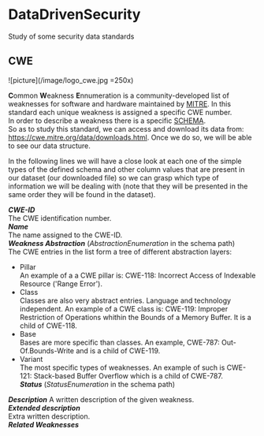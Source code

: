 # DataDrivenSecurity

Study of some security data standards

## CWE
![picture](/image/logo_cwe.jpg =250x)

**C**ommon **W**eakness **E**nnumeration is a community-developed list of weaknesses for software and hardware maintained by [MITRE](https://www.mitre.org/).
In this standard each unique weakness is assigned a specific CWE number.       
In order to describe a weakness there is a specific [SCHEMA](https://cwe.mitre.org/documents/schema/).         
So as to study this standard, we can access and download its data from: https://cwe.mitre.org/data/downloads.html. Once we do so, we will be able to see our data structure.         
     
In the following lines we will have a close look at each one of the simple types of the defined schema and other column values that are present in our dataset (our downloaded file) so we can grasp which type of information we will be dealing with (note that they will be presented in the same order they will be found in the dataset).    
    
***CWE-ID***     
The CWE identification number.   
***Name***      
The name assigned to the CWE-ID.        
***Weakness Abstraction*** (*AbstractionEnumeration* in the schema path)      
The CWE entries in the list form a tree of different abstraction layers:   
* Pillar      
An example of a a CWE pillar is: CWE-118: Incorrect Access of Indexable Resource ('Range Error').
* Class      
Classes are also very abstract entries. Language and technology independent. An example of a CWE class is: CWE-119: Improper Restriction of Operations whithin the Bounds of a Memory Buffer. It is a child of CWE-118.
* Base      
Bases are more specific than classes. An example, CWE-787: Out-Of.Bounds-Write and is a child of CWE-119.
* Variant      
The most specific types of weaknesses. An example of such is CWE-121: Stack-based Buffer Overflow which is a child of CWE-787.       
***Status*** (*StatusEnumeration* in the schema path)     
     
***Description***
A written description of the given weakness.   
***Extended description***   
Extra written description.   
***Related Weaknesses***   




